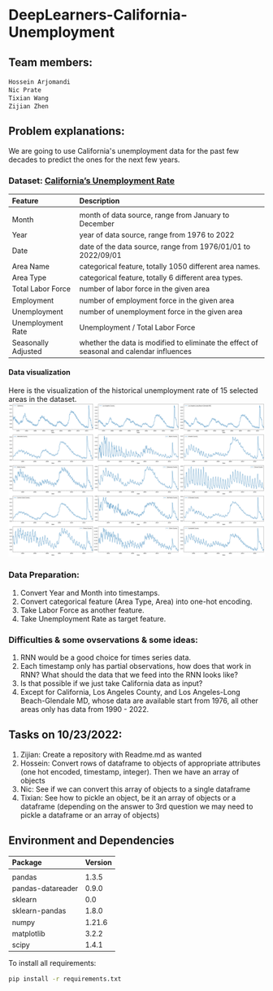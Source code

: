 # DeepLearners-California-Unemployment


## Team members:
	Hossein Arjomandi
	Nic Prate
	Tixian Wang
	Zijian Zhen







## Problem explanations:

We are going to use California's unemployment data for the past few decades to predict the ones for the next few years.

### Dataset: [California’s Unemployment Rate ](https://data.ca.gov/dataset/local-area-unemployment-statistics-laus/resource/b4bc4656-7866-420f-8d87-4eda4c9996ed)

|Feature|Description|
|:---|:---|
|||
|Month| month of data source, range from January to December
|Year| year of data source, range from 1976 to 2022
|Date| date of the data source, range from 1976/01/01 to 2022/09/01
|Area Name|categorical feature, totally 1050 different area names.
|Area Type|categorical feature, totally 6 different area types.
|Total Labor Force| number of labor force in the given area
|Employment| number of employment force in the given area
|Unemployment| number of unemployment force in the given area
|Unemployment Rate| Unemployment / Total Labor Force
|Seasonally Adjusted|whether the data is modified to eliminate the effect of seasonal and calendar influences


#### Data visualization
Here is the visualization of the historical unemployment rate of 15 selected areas in the dataset.
<img src="fig/plot1.png" width="850"/> 

### Data Preparation:
1. Convert Year and Month into timestamps.
2. Convert categorical feature (Area Type, Area) into one-hot encoding.
3. Take Labor Force as another feature.
4. Take Unemployment Rate as target feature.

### Difficulties & some ovservations & some ideas:
1. RNN would be a good choice for times series data.
2. Each timestamp only has partial observations, how does that work in RNN? What should the data that we feed into the RNN looks like? 
3. Is that possible if we just take California data as input? 
4. Except for California, Los Angeles County, and Los Angeles-Long Beach-Glendale MD, whose data are available start from 1976, all other areas only has data from 1990 - 2022.

## Tasks on 10/23/2022:
1.  Zijian: Create a repository with Readme.md as wanted
2. Hossein: Convert rows of dataframe to objects of appropriate attributes (one hot encoded, timestamp, integer). Then we have an array of objects
3.  Nic: See if we can convert this array of objects to a single dataframe
4.  Tixian: See how to pickle an object, be it an array of objects or a dataframe (depending on the answer to 3rd question we may need to pickle a dataframe or an array of objects)



##  Environment and Dependencies
|Package|Version|
|:---|:---|
|||
|pandas|1.3.5
|pandas-datareader|0.9.0
|sklearn|0.0
|sklearn-pandas|1.8.0
|numpy|1.21.6
|matplotlib|3.2.2
|scipy|1.4.1

To install all requirements:
```bash
pip install -r requirements.txt
```

